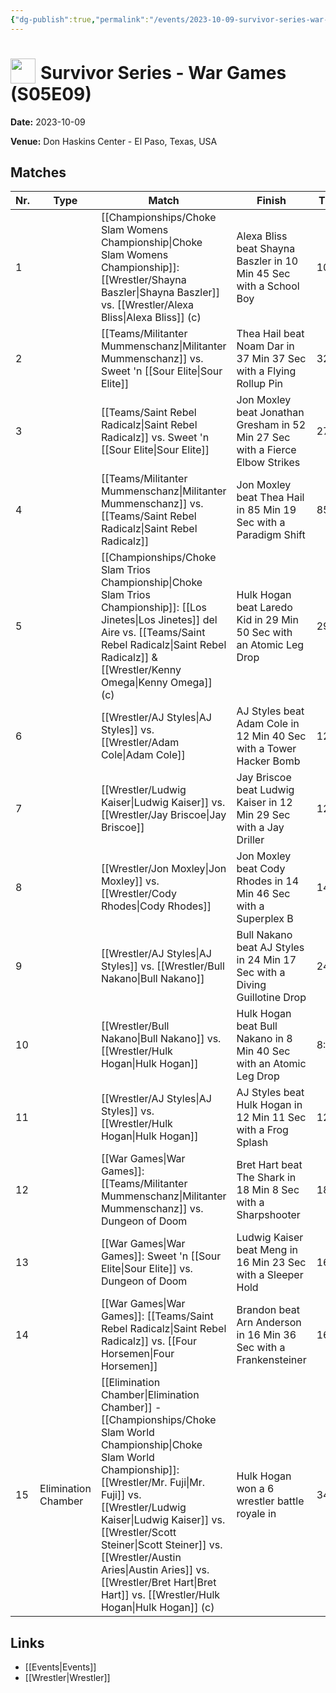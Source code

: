 ```yaml
---
{"dg-publish":true,"permalink":"/events/2023-10-09-survivor-series-war-games-s05-e09/","title":"Survivor Series - War Games (S05E09)","noteIcon":"","created":"2025-08-11T09:30:58.575+02:00"}
---
```



# <img src="z_Images/ChokeSlam.png" width="40" style="vertical-align:bottom; margin-right:8px;">**Survivor Series - War Games (S05E09)**

**Date:** 2023-10-09

**Venue:** Don Haskins Center - El Paso, Texas, USA

## Matches

| Nr. | Type | Match | Finish | Time | Rating | Score |
|-----|------|-------|--------|------|--------|-------|
| 1 |  | [[Championships/Choke Slam Womens Championship\|Choke Slam Womens Championship]]: [[Wrestler/Shayna Baszler\|Shayna Baszler]] vs. [[Wrestler/Alexa Bliss\|Alexa Bliss]] (c) | Alexa Bliss beat Shayna Baszler in 10 Min 45 Sec with a School Boy | 10:45 | ★★1/2 | 67 |
| 2 |  | [[Teams/Militanter Mummenschanz\|Militanter Mummenschanz]] vs. Sweet 'n [[Sour Elite\|Sour Elite]] | Thea Hail beat Noam Dar in 37 Min 37 Sec with a Flying Rollup Pin | 32:14 | ★★★★3/4 | 99 |
| 3 |  | [[Teams/Saint Rebel Radicalz\|Saint Rebel Radicalz]] vs. Sweet 'n [[Sour Elite\|Sour Elite]] | Jon Moxley beat Jonathan Gresham in 52 Min 27 Sec with a Fierce Elbow Strikes | 27:07 | ★★★★3/4 | 99 |
| 4 |  | [[Teams/Militanter Mummenschanz\|Militanter Mummenschanz]] vs. [[Teams/Saint Rebel Radicalz\|Saint Rebel Radicalz]] | Jon Moxley beat Thea Hail in 85 Min 19 Sec with a Paradigm Shift | 85:19 | ★★★★★ | 103 |
| 5 |  | [[Championships/Choke Slam Trios Championship\|Choke Slam Trios Championship]]: [[Los Jinetes\|Los Jinetes]] del Aire vs. [[Teams/Saint Rebel Radicalz\|Saint Rebel Radicalz]] & [[Wrestler/Kenny Omega\|Kenny Omega]] (c) | Hulk Hogan beat Laredo Kid in 29 Min 50 Sec with an Atomic Leg Drop | 29:50 | ★★★1/4 | 74 |
| 6 |  | [[Wrestler/AJ Styles\|AJ Styles]] vs. [[Wrestler/Adam Cole\|Adam Cole]] | AJ Styles beat Adam Cole in 12 Min 40 Sec with a Tower Hacker Bomb | 12:40 | ★★★3/4 | 80 |
| 7 |  | [[Wrestler/Ludwig Kaiser\|Ludwig Kaiser]] vs. [[Wrestler/Jay Briscoe\|Jay Briscoe]] | Jay Briscoe beat Ludwig Kaiser in 12 Min 29 Sec with a Jay Driller | 12:29 | ★★★1/4 | 74 |
| 8 |  | [[Wrestler/Jon Moxley\|Jon Moxley]] vs. [[Wrestler/Cody Rhodes\|Cody Rhodes]] | Jon Moxley beat Cody Rhodes in 14 Min 46 Sec with a Superplex B | 14:46 | ★★★1/2 | 77 |
| 9 |  | [[Wrestler/AJ Styles\|AJ Styles]] vs. [[Wrestler/Bull Nakano\|Bull Nakano]] | Bull Nakano beat AJ Styles in 24 Min 17 Sec with a Diving Guillotine Drop | 24:17 | ★★★★ | 86 |
| 10 |  | [[Wrestler/Bull Nakano\|Bull Nakano]] vs. [[Wrestler/Hulk Hogan\|Hulk Hogan]] | Hulk Hogan beat Bull Nakano in 8 Min 40 Sec with an Atomic Leg Drop | 8:40 | ★★★ | 69 |
| 11 |  | [[Wrestler/AJ Styles\|AJ Styles]] vs. [[Wrestler/Hulk Hogan\|Hulk Hogan]] | AJ Styles beat Hulk Hogan in 12 Min 11 Sec with a Frog Splash | 12:11 | ★★★★ | 86 |
| 12 |  | [[War Games\|War Games]]: [[Teams/Militanter Mummenschanz\|Militanter Mummenschanz]] vs. Dungeon of Doom | Bret Hart beat The Shark in 18 Min 8 Sec with a Sharpshooter | 18:08 | ★★★★ | 85 |
| 13 |  | [[War Games\|War Games]]: Sweet 'n [[Sour Elite\|Sour Elite]] vs. Dungeon of Doom | Ludwig Kaiser beat Meng in 16 Min 23 Sec with a Sleeper Hold | 16:23 | ★★★1/4 | 75 |
| 14 |  | [[War Games\|War Games]]: [[Teams/Saint Rebel Radicalz\|Saint Rebel Radicalz]] vs. [[Four Horsemen\|Four Horsemen]] | Brandon beat Arn Anderson in 16 Min 36 Sec with a Frankensteiner | 16:36 | ★★★1/4 | 73 |
| 15 | Elimination Chamber | [[Elimination Chamber\|Elimination Chamber]] - [[Championships/Choke Slam World Championship\|Choke Slam World Championship]]: [[Wrestler/Mr. Fuji\|Mr. Fuji]] vs. [[Wrestler/Ludwig Kaiser\|Ludwig Kaiser]] vs. [[Wrestler/Scott Steiner\|Scott Steiner]] vs. [[Wrestler/Austin Aries\|Austin Aries]] vs. [[Wrestler/Bret Hart\|Bret Hart]] vs. [[Wrestler/Hulk Hogan\|Hulk Hogan]] (c) | Hulk Hogan won a 6 wrestler battle royale in | 34:20 | ★★★★★ | 101 |

## Links
- [[Events\|Events]]
- [[Wrestler\|Wrestler]]
